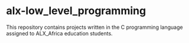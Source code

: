 # alx-low_level_programming
This repository contains projects written in the C programming language assigned to ALX_Africa education students.
